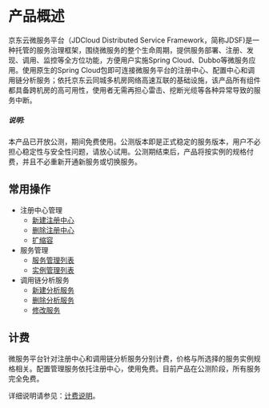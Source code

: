 
# 产品概述

京东云微服务平台（JDCloud Distributed Service Framework，简称JDSF)是一种托管的服务治理框架，围绕微服务的整个生命周期，提供服务部署、注册、发现、调用、监控等全方位功能，方便用户实施Spring Cloud、Dubbo等微服务应用。使用原生的Spring Cloud包即可连接微服务平台的注册中心、配置中心和调用链分析服务；依托京东云同城多机房网络高速互联的基础设施，该产品所有组件都具备跨机房的高可用性，使用者无需再担心雷击、挖断光缆等各种异常导致的服务中断。


##### 说明: 
本产品已开放公测，期间免费使用。公测版本即是正式稳定的服务版本，用户不必担心稳定性与安全性问题，请放心试用。公测期结束后，产品将按实例的规格付费，并且不必重新开通新服务或切换服务。


## 常用操作


	
- 注册中心管理
	- [新建注册中心](../Operation-Guide/Cluster/Create-Cluster.md)
	- [删除注册中心](../Operation-Guide/Cluster/Delete-Cluster.md)
	- [扩缩容](../Operation-Guide/Cluster/Expansion-Cluster.md)
- 服务管理
	- [服务管理列表](../Operation-Guide/Service-List/Service-List.md)	
	- [实例管理列表](../Operation-Guide/Service-List/Instance-List.md)	
- 调用链分析服务
	- [新建分析服务](../Operation-Guide/Analysis-Service/Create-Analysis-Service.md)
	- [删除分析服务](../Operation-Guide/Analysis-Service/del-Analysis-Service.md)
	- [修改服务](../Operation-Guide/Analysis-Service/Update-Analysis-Service.md)



## 计费
微服务平台针对注册中心和调用链分析服务分别计费，价格与所选择的服务实例规格相关。配置管理服务依托注册中心，使用免费。目前产品在公测阶段，所有服务完全免费。

详细说明请参见：[计费说明](../Pricing/Billing-Overview.md)。


